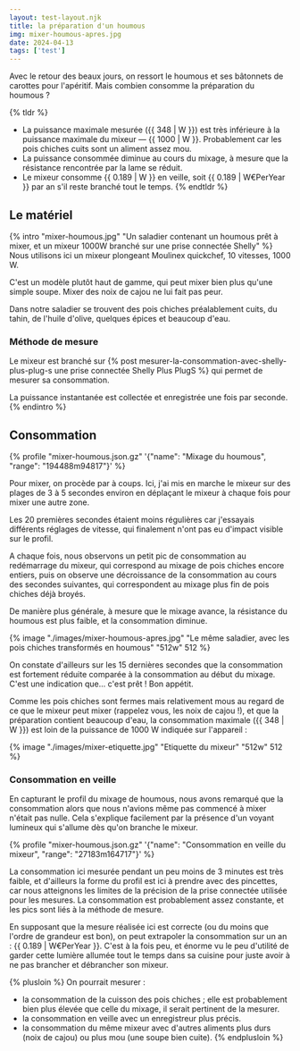 ```yaml
---
layout: test-layout.njk 
title: la préparation d'un houmous
img: mixer-houmous-apres.jpg
date: 2024-04-13
tags: ['test']
---
```


Avec le retour des beaux jours, on ressort le houmous et ses bâtonnets de carottes pour l'apéritif. Mais combien consomme la préparation du houmous ?
<!-- excerpt -->

{% tldr %}
- La puissance maximale mesurée ({{ 348 | W }}) est très inférieure à la puissance maximale du mixeur — {{ 1000 | W }}. Probablement car les pois chiches cuits sont un aliment assez mou.
- La puissance consommée diminue au cours du mixage, à mesure que la résistance rencontrée par la lame se réduit.
- Le mixeur consomme {{ 0.189 | W }} en veille, soit {{ 0.189 | W€PerYear }} par an s'il reste branché tout le temps.
{% endtldr %}

## Le matériel
{% intro "mixer-houmous.jpg" "Un saladier contenant un houmous prêt à mixer, et un mixeur 1000W branché sur une prise connectée Shelly" %}
Nous utilisons ici un mixeur plongeant Moulinex quickchef, 10 vitesses, 1000 W.

C'est un modèle plutôt haut de gamme, qui peut mixer bien plus qu'une simple soupe. Mixer des noix de cajou ne lui fait pas peur.

Dans notre saladier se trouvent des pois chiches préalablement cuits, du tahin, de l'huile d'olive, quelques épices et beaucoup d'eau.

### Méthode de mesure

Le mixeur est branché sur {% post mesurer-la-consommation-avec-shelly-plus-plug-s une prise connectée Shelly Plus PlugS %} qui permet de mesurer sa consommation.

La puissance instantanée est collectée et enregistrée une fois par seconde.
{% endintro %}

## Consommation

{% profile "mixer-houmous.json.gz" '{"name": "Mixage du houmous", "range": "194488m94817"}' %}

Pour mixer, on procède par à coups. Ici, j'ai mis en marche le mixeur sur des plages de 3 à 5 secondes environ en déplaçant le mixeur à chaque fois pour mixer une autre zone.

Les 20 premières secondes étaient moins régulières car j'essayais différents réglages de vitesse, qui finalement n'ont pas eu d'impact visible sur le profil.

A chaque fois, nous observons un petit pic de consommation au redémarrage du mixeur, qui correspond au mixage de pois chiches encore entiers, puis on observe une décroissance de la consommation au cours des secondes suivantes, qui correspondent au mixage plus fin de pois chiches déjà broyés.

De manière plus générale, à mesure que le mixage avance, la résistance du houmous est plus faible, et la consommation diminue.

{% image "./images/mixer-houmous-apres.jpg" "Le même saladier, avec les pois chiches transformés en houmous" "512w" 512 %}

On constate d'ailleurs sur les 15 dernières secondes que la consommation est fortement réduite comparée à la consommation au début du mixage. C'est une indication que... c'est prêt ! Bon appétit.

Comme les pois chiches sont fermes mais relativement mous au regard de ce que le mixeur peut mixer (rappelez vous, les noix de cajou !), et que la préparation contient beaucoup d'eau, la consommation maximale ({{ 348 | W }}) est loin de la puissance de 1000 W indiquée sur l'appareil :

{% image "./images/mixer-etiquette.jpg" "Etiquette du mixeur" "512w" 512 %}

### Consommation en veille

En capturant le profil du mixage de houmous, nous avons remarqué que la consommation alors que nous n'avions même pas commencé à mixer n'était pas nulle. Cela s'explique facilement par la présence d'un voyant lumineux qui s'allume dès qu'on branche le mixeur.

{% profile "mixer-houmous.json.gz" '{"name": "Consommation en veille du mixeur", "range": "27183m164717"}' %}

La consommation ici mesurée pendant un peu moins de 3 minutes est très faible, et d'ailleurs la forme du profil est ici à prendre avec des pincettes, car nous atteignons les limites de la précision de la prise connectée utilisée pour les mesures. La consommation est probablement assez constante, et les pics sont liés à la méthode de mesure.

En supposant que la mesure réalisée ici est correcte (ou du moins que l'ordre de grandeur est bon), on peut extrapoler la consommation sur un an :
{{ 0.189 | W€PerYear }}. C'est à la fois peu, et énorme vu le peu d'utilité de garder cette lumière allumée tout le temps dans sa cuisine pour juste avoir à ne pas brancher et débrancher son mixeur.

{% plusloin %}
On pourrait mesurer :
- la consommation de la cuisson des pois chiches ; elle est probablement bien plus élevée que celle du mixage, il serait pertinent de la mesurer.
- la consommation en veille avec un enregistreur plus précis.
- la consommation du même mixeur avec d'autres aliments plus durs (noix de cajou) ou plus mou (une soupe bien cuite).
{% endplusloin %}
